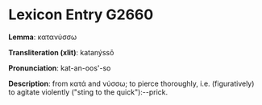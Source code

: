 # Lexicon Entry G2660

**Lemma**: κατανύσσω

**Transliteration (xlit)**: katanýssō

**Pronunciation**: kat-an-oos'-so

**Description**:
from κατά and νύσσω; to pierce thoroughly, i.e. (figuratively) to agitate violently ("sting to the quick"):--prick.
